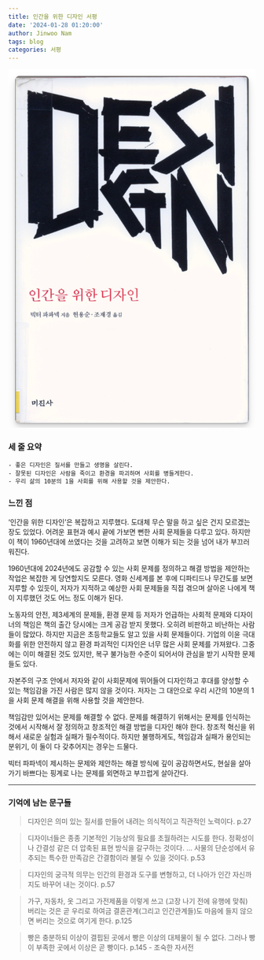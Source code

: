 ```yaml
---
title: 인간을 위한 디자인 서평
date: '2024-01-28 01:20:00'
author: Jinwoo Nam
tags: blog
categories: 서평
---
```


![book_post.png](book_post.png)

### 세 줄 요약
```txt
- 좋은 디자인은 질서를 만들고 생명을 살린다.
- 잘못된 디자인은 사람을 죽이고 환경을 파괴하며 사회를 병들게한다.
- 우리 삶의 10분의 1을 사회를 위해 사용할 것을 제안한다.
```

### 느낀 점

‘인간을 위한 디자인’은 복잡하고 지루했다. 도대체 무슨 말을 하고 싶은 건지 모르겠는 장도 있었다. 어려운 표현과 예시 끝에 가보면 뻔한 사회 문제들을 다루고 있다. 하지만 이 책이 1960년대에 쓰였다는 것을 고려하고 보면 이해가 되는 것을 넘어 내가 부끄러워진다.

1960년대에 2024년에도 공감할 수 있는 사회 문제를 정의하고 해결 방법을 제안하는 작업은 복잡한 게 당연할지도 모른다. 영화 신세계를 본 후에 디파티드나 무간도를 보면 지루할 수 있듯이, 저자가 지적하고 예상한 사회 문제들을 직접 겪으며 살아온 나에게 책이 지루했던 것도 어느 정도 이해가 된다.

노동자의 안전, 제3세계의 문제들, 환경 문제 등 저자가 언급하는 사회적 문제와 디자이너의 책임은 책의 출간 당시에는 크게 공감 받지 못했다. 오히려 비판하고 비난하는 사람들이 많았다. 하지만 지금은 초등학교들도 알고 있을 사회 문제들이다. 기업의 이윤 극대화를 위한 안전하지 않고 환경 파괴적인 디자인은 너무 많은 사회 문제를 가져왔다. 그중에는 이미 해결된 것도 있지만, 복구 불가능한 수준이 되어서야 관심을 받기 시작한 문제들도 있다.

자본주의 구조 안에서 저자와 같이 사회문제에 뛰어들어 디자인하고 후대를 양성할 수 있는 책임감을 가진 사람은 많지 않을 것이다. 저자는 그 대안으로 우리 시간의 10분의 1을 사회 문제 해결을 위해 사용할 것을 제안한다.

책임감만 있어서는 문제를 해결할 수 없다. 문제를 해결하기 위해서는 문제를 인식하는 것에서 시작해서 잘 정의하고 창조적인 해결 방법을 디자인 해야 한다. 창조적 혁신을 위해서 새로운 실험과 실패가 필수적이다. 하지만 불행하게도, 책임감과 실패가 용인되는 분위기, 이 둘이 다 갖추어지는 경우는 드물다. 

빅터 파파넥이 제시하는 문제와 제안하는 해결 방식에 깊이 공감하면서도, 현실을 살아가기 바쁘다는 핑계로 나는 문제를 외면하고 부끄럽게 살아간다.

---

### 기억에 남는 문구들

> 디자인은 의미 있는 질서를 만들어 내려는 의식적이고 직관적인 노력이다. p.27

> 디자이너들은 종종 기본적인 기능상의 필요를 초월하려는 시도를 한다. 정확성이나 간결성 같은 더 압축된 표현 방식을 갈구하는 것이다. … 사물의 단순성에서 유추되는 특수한 만족감은 간결함이라 불릴 수 있을 것이다. p.53

> 디자인의 궁극적 의무는 인간의 환경과 도구를 변형하고, 더 나아가 인간 자신까지도 바꾸어 내는 것이다. p.57

> 가구, 자동차, 옷 그리고 가전제품을 이렇게 쓰고 (고장 나기 전에 유행에 맞춰) 버리는 것은 곧 우리로 하여금 결혼관계(그리고 인간관계들)도 마음에 들지 않으면 버리는 것으로 여기게 한다. p.125

> 빵은 충분하되 이상이 결핍된 곳에서 빵은 이상의 대체물이 될 수 없다. 그러나 빵이 부족한 곳에서 이상은 곧 빵이다. p.145 - 조숙한 자서전

```toc
```
